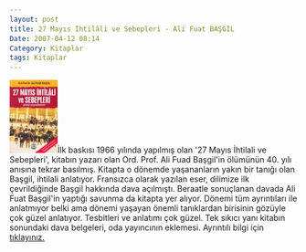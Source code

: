 ```yaml
---
layout: post
title: 27 Mayıs İhtilâli ve Sebepleri - Ali Fuat BAŞGİL
Date: 2007-04-12 08:14
Category: Kitaplar
tags: Kitaplar
---
```


![27mayis_iht_sebepleri][]</a>İlk baskısı 1966 yılında yapılmış olan
'27 Mayıs İhtilali ve Sebepleri', kitabın yazarı olan Ord. Prof. Ali
Fuad Başgil'in ölümünün 40. yılı anısına tekrar basılmış. Kitapta o
dönemde yaşananların yakın bir tanığı olan Başgil, ihtilali anlatıyor.
Fransızca olarak yazılan eser, dilimize ilk çevrildiğinde Başgil
hakkında dava açılmıştı. Beraatle sonuçlanan davada Ali Fuat Başgil'in
yaptığı savunma da kitapta yer alıyor. Dönemi tüm ayrıntıları ile
anlatmıyor belki ama dönemi yaşayan önemli tanıklardan birisinin gözüyle
çok güzel anlatıyor. Tesbitleri ve anlatımı çok güzel. Tek sıkıcı yanı
kitabın sonundaki dava belgeleri, oda yayıncının eklemesi. Ayrıntılı
bilgi için [tıklayınız.][]

  [27mayis_iht_sebepleri]: /images/27mayis_iht_sebepleri.kucukresim.jpg
  [tıklayınız.]: http://www.netkitap.com/kitap/67617/27_mayis_ihtil%E2li_ve_sebepleri.htm
